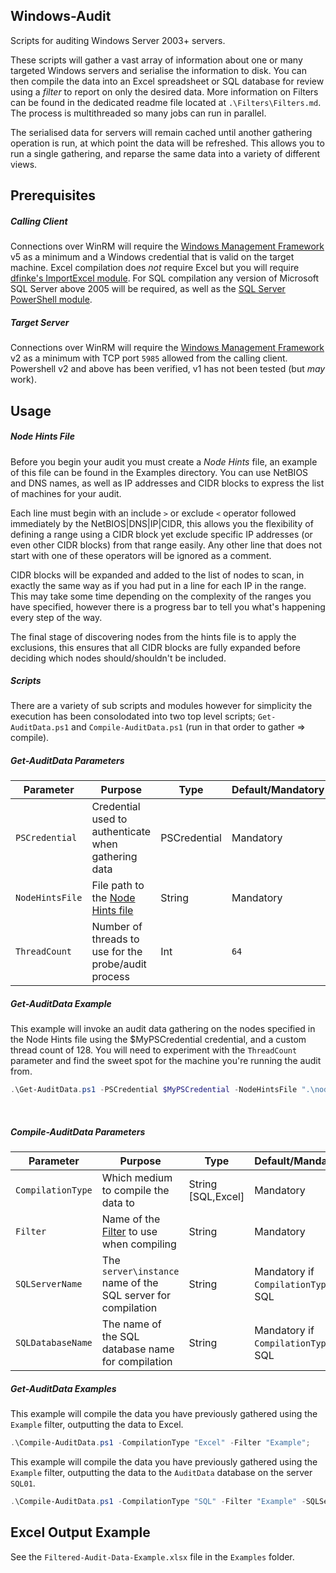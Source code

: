 Windows-Audit
---------
Scripts for auditing Windows Server 2003+ servers.

These scripts will gather a vast array of information about one or many targeted Windows servers and serialise the information to disk. You can then compile the data into an Excel spreadsheet or SQL database for review using a _filter_ to report on only the desired data. More information on Filters can be found in the dedicated readme file located at `.\Filters\Filters.md`. The process is multithreaded so many jobs can run in parallel.

The serialised data for servers will remain cached until another gathering operation is run, at which point the data will be refreshed. This allows you to run a single gathering, and reparse the same data into a variety of different views.

Prerequisites
---------
##### Calling Client
Connections over WinRM will require the [Windows Management Framework](https://www.microsoft.com/en-us/download/details.aspx?id=50395) v5 as a minimum and a Windows credential that is valid on the target machine. Excel compilation does _not_ require Excel but you will require [dfinke's ImportExcel module](https://github.com/dfinke/ImportExcel). For SQL compilation any version of Microsoft SQL Server above 2005 will be required, as well as the [SQL Server PowerShell module](https://docs.microsoft.com/en-us/sql/ssms/download-sql-server-ps-module).  

##### Target Server
Connections over WinRM will require the [Windows Management Framework](https://support.microsoft.com/en-gb/help/968929/windows-management-framework-windows-powershell-2-0--winrm-2-0--and-bi) v2 as a minimum with TCP port `5985` allowed from the calling client. Powershell v2 and above has been verified, v1 has not been tested (but _may_ work).

Usage
---------
##### Node Hints File
Before you begin your audit you must create a _Node Hints_ file, an example of this file can be found in the Examples directory. You can use NetBIOS and DNS names, as well as IP addresses and CIDR blocks to express the list of machines for your audit.

Each line must begin with an include `>` or exclude `<` operator followed immediately by the NetBIOS|DNS|IP|CIDR, this allows you the flexibility of defining a range using a CIDR block yet exclude specific IP addresses (or even other CIDR blocks) from that range easily. Any other line that does not start with one of these operators will be ignored as a comment.

CIDR blocks will be expanded and added to the list of nodes to scan, in exactly the same way as if you had put in a line for each IP in the range. This may take some time depending on the complexity of the ranges you have specified, however there is a progress bar to tell you what's happening every step of the way.

The final stage of discovering nodes from the hints file is to apply the exclusions, this ensures that all CIDR blocks are fully expanded before deciding which nodes should/shouldn't be included.

##### Scripts
There are a variety of sub scripts and modules however for simplicity the execution has been consolodated into two top level scripts; `Get-AuditData.ps1` and `Compile-AuditData.ps1` (run in that order to gather => compile).

##### Get-AuditData Parameters
| Parameter | Purpose | Type | Default/Mandatory |
|---|---|---|---|
| `PSCredential` | Credential used to authenticate when gathering data | PSCredential | Mandatory |
| `NodeHintsFile` | File path to the [Node Hints file](#node-hints-file) | String | Mandatory |
| `ThreadCount` | Number of threads to use for the probe/audit process | Int | `64` |

##### Get-AuditData Example
This example will invoke an audit data gathering on the nodes specified in the Node Hints file using the $MyPSCredential credential, and a custom thread count of 128. You will need to experiment with the `ThreadCount` parameter and find the sweet spot for the machine you're running the audit from.

```PowerShell
.\Get-AuditData.ps1 -PSCredential $MyPSCredential -NodeHintsFile ".\nodehints.txt" -ThreadCount 128;
```

<br />

##### Compile-AuditData Parameters
| Parameter | Purpose | Type | Default/Mandatory |
|---|---|---|---|
| `CompilationType` | Which medium to compile the data to | String [SQL,Excel] | Mandatory |
| `Filter` | Name of the [Filter](/Filters/Filters.md) to use when compiling | String | Mandatory |
| `SQLServerName` | The `server\instance` name of the SQL server for compilation | String | Mandatory if `CompilationType` is SQL |
| `SQLDatabaseName` | The name of the SQL database name for compilation | String | Mandatory if `CompilationType` is SQL |

##### Get-AuditData Examples
This example will compile the data you have previously gathered using the `Example` filter, outputting the data to Excel.

```PowerShell
.\Compile-AuditData.ps1 -CompilationType "Excel" -Filter "Example";
```

This example will compile the data you have previously gathered using the `Example` filter, outputting the data to the `AuditData` database on the server `SQL01`.

```PowerShell
.\Compile-AuditData.ps1 -CompilationType "SQL" -Filter "Example" -SQLServerName "SQL01" -SQLServerDatabase "AuditData";
```

Excel Output Example
---------
See the `Filtered-Audit-Data-Example.xlsx` file in the `Examples` folder.

